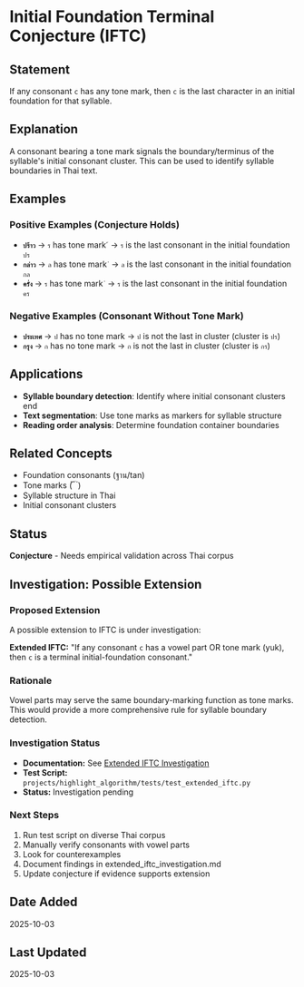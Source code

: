 # Initial Foundation Terminal Conjecture (IFTC)

## Statement
If any consonant `c` has any tone mark, then `c` is the last character in an initial foundation for that syllable.

## Explanation
A consonant bearing a tone mark signals the boundary/terminus of the syllable's initial consonant cluster. This can be used to identify syllable boundaries in Thai text.

## Examples

### Positive Examples (Conjecture Holds)
- **`ปร้าว`** → `ร` has tone mark `้` → `ร` is the last consonant in the initial foundation `ปร`
- **`กล่าว`** → `ล` has tone mark `่` → `ล` is the last consonant in the initial foundation `กล`
- **`ครั่ง`** → `ร` has tone mark `่` → `ร` is the last consonant in the initial foundation `คร`

### Negative Examples (Consonant Without Tone Mark)
- **`ประเทศ`** → `ป` has no tone mark → `ป` is not the last in cluster (cluster is `ปร`)
- **`กรุง`** → `ก` has no tone mark → `ก` is not the last in cluster (cluster is `กร`)

## Applications
- **Syllable boundary detection**: Identify where initial consonant clusters end
- **Text segmentation**: Use tone marks as markers for syllable structure
- **Reading order analysis**: Determine foundation container boundaries

## Related Concepts
- Foundation consonants (ฐาน/tan)
- Tone marks (่ ้ ๊ ๋)
- Syllable structure in Thai
- Initial consonant clusters

## Status
**Conjecture** - Needs empirical validation across Thai corpus

## Investigation: Possible Extension

### Proposed Extension
A possible extension to IFTC is under investigation:

**Extended IFTC:** "If any consonant `c` has a vowel part OR tone mark (yuk), then `c` is a terminal initial-foundation consonant."

### Rationale
Vowel parts may serve the same boundary-marking function as tone marks. This would provide a more comprehensive rule for syllable boundary detection.

### Investigation Status
- **Documentation:** See [Extended IFTC Investigation](./extended_iftc_investigation.md)
- **Test Script:** `projects/highlight_algorithm/tests/test_extended_iftc.py`
- **Status:** Investigation pending

### Next Steps
1. Run test script on diverse Thai corpus
2. Manually verify consonants with vowel parts
3. Look for counterexamples
4. Document findings in extended_iftc_investigation.md
5. Update conjecture if evidence supports extension

## Date Added
2025-10-03

## Last Updated
2025-10-03

